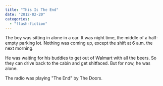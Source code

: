 ```yaml
---
title: "This Is The End"
date: "2012-02-20"
categories: 
  - "flash-fiction"
---
```


The boy was sitting in alone in a car. It was night time, the middle of a half-empty parking lot. Nothing was coming up, except the shift at 6 a.m. the next morning.

He was waiting for his buddies to get out of Walmart with all the beers. So they can drive back to the cabin and get shitfaced. But for now, he was alone.

The radio was playing "The End" by The Doors.
